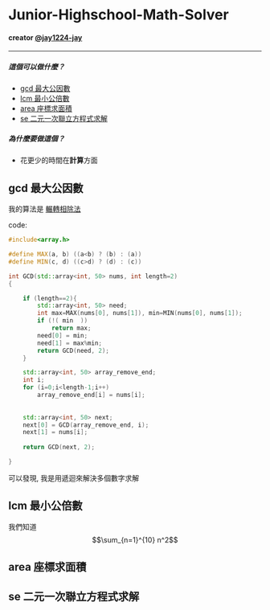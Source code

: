 # Junior-Highschool-Math-Solver
#### creator [@jay1224-jay](https://github.com/jay1224-jay)
------
##### 這個可以做什麼？
- [gcd 最大公因數](#gcd-最大公因數)
- [lcm 最小公倍數](#lcm-最小公倍數)
- [area 座標求面積](#area-座標求面積)
- [se 二元一次聯立方程式求解](#se-二元一次聯立方程式求解)

##### 為什麼要做這個？
- 花更少的時間在**計算**方面

## gcd 最大公因數
我的算法是 [輾轉相除法](https://zh.wikipedia.org/wiki/%E8%BC%BE%E8%BD%89%E7%9B%B8%E9%99%A4%E6%B3%95)

code: 
```c++
#include<array.h>

#define MAX(a, b) ((a<b) ? (b) : (a))
#define MIN(c, d) ((c>d) ? (d) : (c))

int GCD(std::array<int, 50> nums, int length=2)
{

    if (length==2){
        std::array<int, 50> need;
        int max=MAX(nums[0], nums[1]), min=MIN(nums[0], nums[1]);
        if (!( min  ))
            return max;
        need[0] = min;
        need[1] = max%min;
        return GCD(need, 2);
    }

    std::array<int, 50> array_remove_end;
    int i;
    for (i=0;i<length-1;i++)
        array_remove_end[i] = nums[i];
    
    
    std::array<int, 50> next;
    next[0] = GCD(array_remove_end, i);
    next[1] = nums[i];
    
    return GCD(next, 2);

}

```
可以發現, 我是用遞迴來解決多個數字求解

## lcm 最小公倍數
我們知道 
$$\sum_{n=1}^{10} n^2$$


## area 座標求面積


## se 二元一次聯立方程式求解
